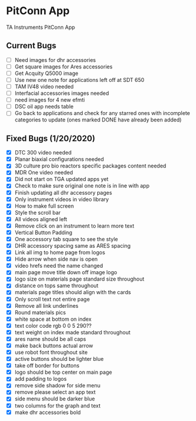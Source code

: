 # PitConn App
 TA Instruments PitConn App
 ## Current Bugs
 - [ ] Need images for dhr accessories
 - [ ] Get square images for Ares accessories
 - [ ] Get Acquity Q5000 image
 - [ ] Use new one note for applications left off at SDT 650
 - [ ] TAM IV48 video needed
 - [ ] Interfacial accessories images needed
 - [ ] need images for 4 new efmti
 - [ ] DSC oil app needs table
 - [ ] Go back to applications and check for any starred ones with incomplete categories to update (ones marked DONE have already been added)
 ## Fixed Bugs (1/20/2020)
  - [x] DTC 300 video needed
  - [x] Planar biaxial configurations needed
  - [x] 3D culture pro bio reactors specific packages content needed
  - [x] MDR One video needed
  - [x] Did not start on TGA updated apps yet
 - [x] Check to make sure original one note is in line with app
  - [x] Finish updating all dhr accessory pages
 - [x] Only instrument videos in video library
 - [x] How to make full screen
 - [x] Style the scroll bar
 - [x] All videos aligned left
 - [x] Remove click on an instrument to learn more text
 - [x] Vertical Button Padding
 - [x] One accessory tab square to see the style
 - [x] DHR accessory spacing same as ARES spacing
 - [x] Link all img to home page from logos
 - [x] Hide arrow when side nav is open
 - [x] video hrefs need the name changed
 - [x] main page move title down off image logo
 - [x] logo size on materials page standard size throughout
 - [x] distance on tops same throughout
 - [x] materials page titles should align with the cards
 - [x] Only scroll text not entire page
 - [x] Remove all link underlines
 - [x] Round materials pics
 - [x] white space at bottom on index 
 - [x] text color code rgb 0 0 5 290??
 - [x] text weight on index made standard throughout
 - [x] ares name should be all caps
 - [x] make back buttons actual arrow
 - [x] use robot font throughout site
 - [x] active buttons should be lighter blue
 - [x] take off border for buttons
 - [x] logo should be top center on main page
 - [x] add padding to logos
 - [x] remove side shadow for side menu
 - [x] remove please select an app text
 - [x] side menu should be darker blue
 - [x] two columns for the graph and text
 - [x] make dhr accessories bold
